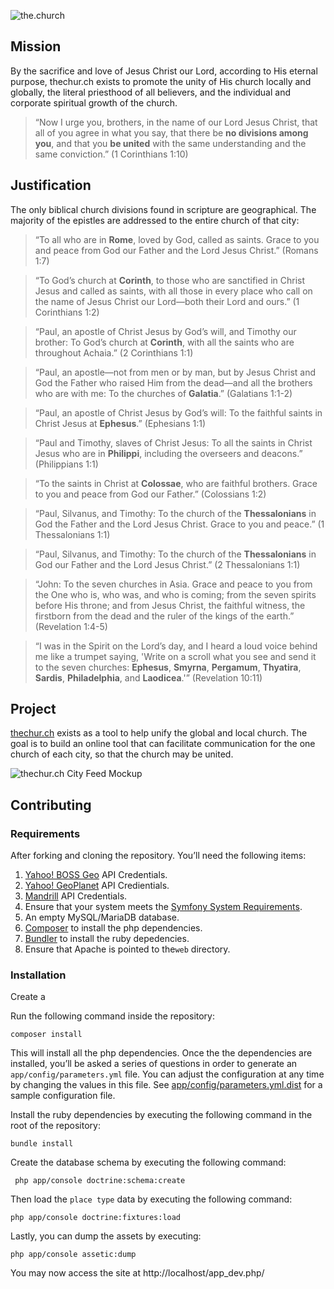 ![the.church](https://thechur.ch/bundles/churchteaser/images/logo2.png)

## Mission
By the sacrifice and love of Jesus Christ our Lord, according to His eternal purpose, thechur.ch exists to promote the unity of His church locally and globally, the literal priesthood of all believers, and the individual and corporate spiritual growth of the church.

> “Now I urge you, brothers, in the name of our Lord Jesus Christ, that all of you agree in what you say, that there be **no divisions among you**, and that you **be united** with the same understanding and the same conviction.” (1 Corinthians 1:10)

## Justification
The only biblical church divisions found in scripture are geographical. The majority of the epistles are addressed to the entire church of that city:

> “To all who are in **Rome**, loved by God, called as saints. Grace to you and peace from God our Father and the Lord Jesus Christ.” (Romans 1:7)

> “To God’s church at **Corinth**, to those who are sanctified in Christ Jesus and called as saints, with all those in every place who call on the name of Jesus Christ our Lord—both their Lord and ours.” (1 Corinthians 1:2)

> “Paul, an apostle of Christ Jesus by God’s will, and Timothy our brother: To God’s church at **Corinth**, with all the saints who are throughout Achaia.” (2 Corinthians 1:1)

> “Paul, an apostle—not from men or by man, but by Jesus Christ and God the Father who raised Him from the dead—and all the brothers who are with me: To the churches of **Galatia**.” (Galatians 1:1-2)

> “Paul, an apostle of Christ Jesus by God’s will: To the faithful saints in Christ Jesus at **Ephesus**.” (Ephesians 1:1)

> “Paul and Timothy, slaves of Christ Jesus: To all the saints in Christ Jesus who are in **Philippi**, including the overseers and deacons.” (Philippians 1:1)

> “To the saints in Christ at **Colossae**, who are faithful brothers. Grace to you and peace from God our Father.” (Colossians 1:2)

> “Paul, Silvanus, and Timothy: To the church of the **Thessalonians** in God the Father and the Lord Jesus Christ. Grace to you and peace.” (1 Thessalonians 1:1)

> “Paul, Silvanus, and Timothy: To the church of the **Thessalonians** in God our Father and the Lord Jesus Christ.” (2 Thessalonians 1:1)

> “John: To the seven churches in Asia. Grace and peace to you from the One who is, who was, and who is coming; from the seven spirits before His throne; and from Jesus Christ, the faithful witness, the firstborn from the dead and the ruler of the kings of the earth.” (Revelation 1:4-5)

> “I was in the Spirit on the Lord’s day, and I heard a loud voice behind me like a trumpet saying, 'Write on a scroll what you see and send it to the seven churches: **Ephesus**, **Smyrna**, **Pergamum**, **Thyatira**, **Sardis**, **Philadelphia**, and **Laodicea**.'” (Revelation 10:11)

## Project
[thechur.ch](https://thechur.ch) exists as a tool to help unify the global and local church. The goal is to build an online tool that can facilitate communication for the one church of each city, so that the church may be united.

![thechur.ch City Feed Mockup](https://docs.google.com/uc?id=0By6fCOSDOhkvUlIzVzFMWGtJWU0)

## Contributing

### Requirements
After forking and cloning the repository. You’ll need the following items:

1. [Yahoo! BOSS Geo](https://developer.yahoo.com/boss/geo/) API Credentials.
2. [Yahoo! GeoPlanet](https://developer.yahoo.com/geo/geoplanet/) API Credientials.
3. [Mandrill](http://mandrill.com/) API Credentials.
4. Ensure that your system meets the [Symfony System Requirements](http://symfony.com/doc/current/reference/requirements.html).
5. An empty MySQL/MariaDB database.
6. [Composer](https://getcomposer.org/) to install the php dependencies.
7. [Bundler](http://bundler.io/) to install the ruby depedencies.
7. Ensure that Apache is pointed to the`web` directory.

### Installation
Create a 

Run the following command inside the repository:
```
composer install
```

This will install all the php dependencies. Once the the dependencies are installed, you’ll be asked a series of questions in order to generate an `app/config/parameters.yml` file. You can adjust the configuration at any time by changing the values in this file. See [app/config/parameters.yml.dist](https://github.com/church/thechurch/blob/develop/app/config/parameters.yml.dist) for a sample configuration file.

Install the ruby dependencies by executing the following command in the root of the repository:
```
bundle install
```

Create the database schema by executing the following command:
```
 php app/console doctrine:schema:create
```

Then load the `place type` data by executing the following command:
```
php app/console doctrine:fixtures:load
```

Lastly, you can dump the assets by executing:
```
php app/console assetic:dump

```

You may now access the site at http://localhost/app_dev.php/
 